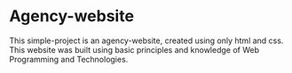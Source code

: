 # Agency-website

This simple-project is an agency-website, created using only html and css.
This website was built using basic principles and knowledge of Web Programming and Technologies.

